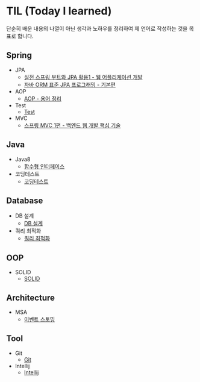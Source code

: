 # TIL (Today I learned)

단순히 배운 내용의 나열이 아닌 생각과 노하우를 정리하여 제 언어로 작성하는 것을 목표로 합니다.

## Spring
* JPA
  * [실전 스프링 부트와 JPA 활용1 - 웹 어플리케이션 개발]()
  * [자바 ORM 표준 JPA 프로그래밍 - 기본편]()
* AOP
  * [AOP - 용어 정리]()
* Test
  * [Test]()  
* MVC
  * [스프링 MVC 1편 - 백엔드 웹 개발 핵심 기술]()
## Java
* Java8
  * [함수형 인터페이스]()
* 코딩테스트
  * [코딩테스트]()
## Database
* DB 설계
  * [DB 설계]()
* 쿼리 최적화
  * [쿼리 최적화]()
## OOP
* SOLID
  * [SOLID]()
## Architecture
* MSA
  * [이벤트 스토밍]()
## Tool
* Git
  * [Git](https://silk-laborer-711.notion.site/Git-93c333dd0ec4427ea7f107bf0929fc4f)
* Intellij
  * [Intellij]()
